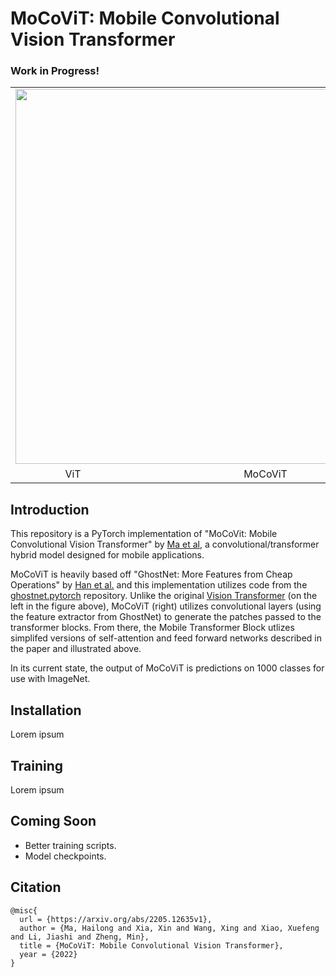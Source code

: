 # MoCoViT: Mobile Convolutional Vision Transformer
### Work in Progress!


<table>
<tr><td colspan="2"><img src="https://d3i71xaburhd42.cloudfront.net/59e648aec20bd6c9db5f2214e9a3db20d2a1ae0f/5-Figure2-1.png" width="600"></td></tr>
<tr><td style="text-align:center">ViT</td><td style="text-align:center">MoCoViT</td></tr>
</table>

## Introduction
This repository is a PyTorch implementation of "MoCoVit: Mobile Convolutional Vision Transformer" by [Ma et al](https://arxiv.org/abs/2205.12635v1), a convolutional/transformer hybrid model designed for mobile applications.

MoCoViT is heavily based off "GhostNet: More Features from Cheap Operations" by [Han et al.](https://arxiv.org/abs/1911.11907) and this implementation utilizes code from the [ghostnet.pytorch](https://github.com/iamhankai/ghostnet.pytorch) repository. Unlike the original [Vision Transformer](https://arxiv.org/abs/2010.11929) (on the left in the figure above), MoCoViT (right) utilizes convolutional layers (using the feature extractor from GhostNet) to generate the patches passed to the transformer blocks. From there, the Mobile Transformer Block utlizes simplifed versions of self-attention and feed forward networks described in the paper and illustrated above. 

In its current state, the output of MoCoViT is predictions on 1000 classes for use with ImageNet.

## Installation
Lorem ipsum

## Training
Lorem ipsum

## Coming Soon
- Better training scripts.
- Model checkpoints.


## Citation
```
@misc{
  url = {https://arxiv.org/abs/2205.12635v1},
  author = {Ma, Hailong and Xia, Xin and Wang, Xing and Xiao, Xuefeng and Li, Jiashi and Zheng, Min},
  title = {MoCoViT: Mobile Convolutional Vision Transformer},
  year = {2022}
}
```